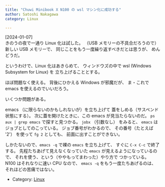 ```yaml
---
title: "Chuwi Minibook X N100 の wsl マシン化に成功する"
author: Satoshi Nakagawa
category: Linux

---
```


[2024-01-07]  
 きのうの夜で一通り Linux 化は試した。
（USB メモリーの不具合だろうので）
新しい USB メモリーで、
同じことをもう一度繰り返すべきだとは思うが、
めんどうだ。

 というわけで、Linux 化はあきらめて、
ウィンドウズの中で
wsl (Windows Subsystem for Linux) を
立ち上げることとする。

 ほぼ問題なく使える。
背後にひかえる Windows が邪魔だが、
ま・これで emacs を使えるのでいいだろう。

<!--more-->

 いくつか問題がある。

 emacs （に限らないのかもしれないが）を立ち上げて
蓋をしめる（サスペンド状態にする）。
次に蓋を開けたときに、この emacs が見当たらないのだ。
`ps aux | grep emacs` で探すと見つかる。
`jobx` （引数なし） をみると、
`emacs` はジョブとしてのこっている。
ジョブ番号がわかるので、
その番号（たとえば '2'） を使って `fg 2` としても、
前面に出すことができない。

 しかたないので、`emacs -q` で裸の
`emacs` を立ち上げて、
すぐに `C-x C-c` で終了する。
先程たちあげて見えなくなっていた
`emacs` が見えるようになっているので、
それを使う、という（ややもってまわった）やり方で
つかっている。
N100 はそれなりに速い CPU なので、
`emacs -q` をもう一度たちあげるのは、
それほどの苦痛ではない。

- Category: [Linux](/categories.html#Linux)

